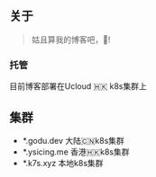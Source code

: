 ## 关于

> 姑且算我的博客吧，🐶!

### 托管

目前博客部署在Ucloud 🇭🇰 k8s集群上

## 集群

- *.godu.dev 大陆🇨🇳k8s集群
- *.ysicing.me 香港🇭🇰k8s集群
- *.k7s.xyz 本地k8s集群